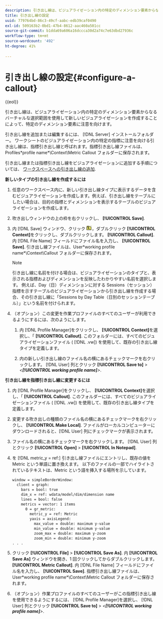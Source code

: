 ```yaml
---
description: 引き出し線は、ビジュアライゼーション内の特定のディメンション要素からなるバーチャルな選択範囲を使用して新しいビジュアライゼーションを作成することによって、特定のディメンション要素に注意を向けます。
title: 引き出し線の設定
uuid: 779764bd-86c3-49cf-aabc-edb39caf0490
exl-id: 509163b2-0bd1-47b4-8612-aac460a501cc
source-git-commit: b1dda69a606a16dccca30d2a74c7e63dbd27936c
workflow-type: tm+mt
source-wordcount: '492'
ht-degree: 41%

---
```


# 引き出し線の設定{#configure-a-callout}

{{eol}}

引き出し線は、ビジュアライゼーション内の特定のディメンション要素からなるバーチャルな選択範囲を使用して新しいビジュアライゼーションを作成することによって、特定のディメンション要素に注意を向けます。

引き出し線を追加または編集するには、 [!DNL Server] インストールフォルダー。 ワークシートのビジュアライゼーション内の特定の指標に注意を向ける引き出し線は、指標引き出し線と呼ばれます。指標引き出し線ファイルは、 Profiles\*profile name*\Context\Metric Callout フォルダーに保存されます。

引き出し線または指標引き出し線をビジュアライゼーションに追加する手順については、 [ワークスペースへの引き出し線の追加](../../../home/c-get-started/c-vis/c-call-wkspc.md#concept-212b09e763044d938987b4a9c658adc0).

**新しいタイプの引き出し線を作成するには**

1. 任意のワークスペース内に、新しい引き出し線タイプに表示するデータを含むビジュアライゼーションを作成します。例えば、引き出し線をテーブルにしたい場合は、目的の指標とディメンションを表示するテーブルのビジュアライゼーションを作成します。
1. 吹き出しウィンドウの上の枠を右クリックし、 **[!UICONTROL Save]**.
1. 内 [!DNL Save] ウィンドウ、クリック ![](assets/btn_folder_up.png)，ダブルクリック **[!UICONTROL Context]**&#x200B;をクリックし、ダブルクリックします。 **[!UICONTROL Callout]**. 内 [!DNL File Name] フィールドにファイル名を入力し、 **[!UICONTROL Save]**. 引き出し線ファイルは、User\*working profile name*\Context\Callout フォルダーに保存されます。

   >[!NOTE]
   >
   >引き出し線に名前を付ける場合は、ビジュアライゼーションのタイプと、表示される指標およびディメンションを反映したわかりやすい名前を選択します。 例えば、Day（日）ディメンションに対する Sessions（セッション）指標を示すテーブルのビジュアライゼーションから引き出し線を作成する場合、その引き出し線に「Sessions by Day Table（日別のセッションテーブル）」という名前を付けられます。

1. （オプション）この変更を作業プロファイルのすべてのユーザーが利用できるようにするには、次のようにします。

   1. 内 [!DNL Profile Manager]をクリックし、 **[!UICONTROL Context]**&#x200B;を選択し、「 **[!UICONTROL Callout]**. このフォルダーには、すべてのビジュアライゼーションファイル ( [!DNL .vw]) を使用して、既存の引き出し線タイプを定義します。

   1. 内の新しい引き出し線のファイル名の横にあるチェックマークを右クリックします。 [!DNL User] 列とクリック **[!UICONTROL Save to]** > *&lt;**[!UICONTROL working profile name]**>*.

**引き出し線を指標引き出し線に変更するには**

1. 内 [!DNL Profile Manager]をクリックし、 **[!UICONTROL Context]**&#x200B;を選択し、「 **[!UICONTROL Callout]**. このフォルダーには、すべてのビジュアライゼーションファイル ( [!DNL .vw]) を使用して、既存の引き出し線タイプを定義します。

1. 変更する吹き出しの種類のファイル名の横にあるチェックマークを右クリックし、 **[!UICONTROL Make Local]**. ファイルがローカルコンピューターにダウンロードされると、[!DNL User] 列にチェックマークが表示されます。

1. ファイル名の横にあるチェックマークを右クリックします。 [!DNL User] 列とクリック **[!UICONTROL Open]** > **[!UICONTROL In Notepad]**.

1. を [!DNL metric_y = ref:] 引き出し線ファイルにエントリし、既存の値を Metric という単語に置き換えます。 以下のファイルの一部でハイライトされているテキストは、Metric という語を挿入する場所を示しています。

   ```
   window = simpleBorderWindow: 
     client = graph: 
       bars = bool: true
       dim_x = ref: wdata/model/dim/dimension name
       lines = bool: false
       metrics = vector: 1 items
         0 = gr_metric: 
           metric_y = ref: Metric
           yaxis = axisLegend: 
             max_value = double: maximum y-value
             min_value = double: minimum y-value
             zoom_max = double: maximum y-zoom
             zoom_min = double: minimum y-zoom
   . . . 
   ```

1. クリック **[!UICONTROL File]** > **[!UICONTROL Save As]**. 内 **[!UICONTROL Save As]** ウィンドウを開き、1 回クリックしてからダブルクリックします。 **[!UICONTROL Metric Callout]**. 内 [!DNL File Name] フィールドにファイル名を入力し、 **[!UICONTROL Save]**. 指標引き出し線ファイルは、User\*working profile name*\Context\Metric Callout フォルダーに保存されます。

1. （オプション）作業プロファイルのすべてのユーザーがこの指標引き出し線を使用できるようにするには、 [!DNL Profile Manager]を選択し、 [!DNL User] 列とクリック **[!UICONTROL Save to]** > *&lt;**[!UICONTROL working profile name]**>*.
